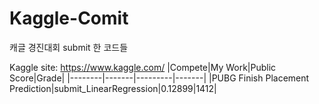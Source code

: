 # Kaggle-Comit
캐글 경진대회 submit 한 코드들


Kaggle site: https://www.kaggle.com/
|Compete|My Work|Public Score|Grade|
|--------|-------|---------|-------|
|PUBG Finish Placement Prediction|submit_LinearRegression|0.12899|1412|
